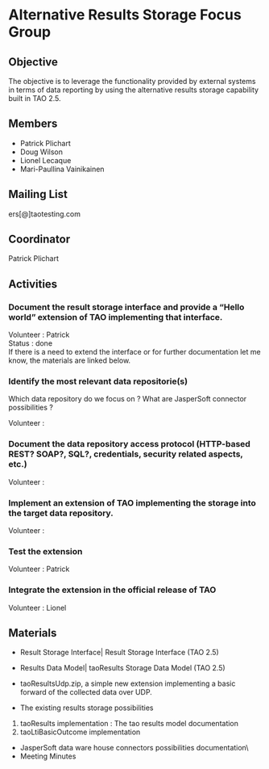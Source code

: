 <!--
created_at: '2013-10-15 10:48:26'
updated_at: '2013-10-17 14:31:22'
authors:
    - 'Patrick Plichart'
tags:
    - 'Contribution Focus Groups'
-->

Alternative Results Storage Focus Group
=======================================

Objective
---------

The objective is to leverage the functionality provided by external systems in terms of data reporting by using the alternative results storage capability built in TAO 2.5.

Members
-------

-   Patrick Plichart
-   Doug Wilson
-   Lionel Lecaque
-   Mari-Paullina Vainikainen

Mailing List
------------

ers[@]taotesting.com

Coordinator
-----------

Patrick Plichart

Activities
----------

### Document the result storage interface and provide a “Hello world” extension of TAO implementing that interface.

Volunteer : Patrick\
Status : done\
If there is a need to extend the interface or for further documentation let me know, the materials are linked below.

### Identify the most relevant data repositorie(s)

Which data repository do we focus on ? What are JasperSoft connector possibilities ?

Volunteer :

### Document the data repository access protocol (HTTP-based REST? SOAP?, SQL?, credentials, security related aspects, etc.)

Volunteer :

### Implement an extension of TAO implementing the storage into the target data repository.

Volunteer :

### Test the extension

Volunteer : Patrick

### Integrate the extension in the official release of TAO

Volunteer : Lionel

Materials
---------

- Result Storage Interface| Result Storage Interface (TAO 2.5)<br/>

- Results Data Model| taoResults Storage Data Model (TAO 2.5)

- taoResultsUdp.zip, a simple new extension implementing a basic forward of the collected data over UDP.

- The existing results storage possibilities

1.  taoResults implementation : The tao results model documentation
2.  taoLtiBasicOutcome implementation

- JasperSoft data ware house connectors possibilities documentation\
- Meeting Minutes


